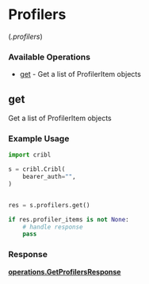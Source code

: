 # Profilers
(*.profilers*)

### Available Operations

* [get](#get) - Get a list of ProfilerItem objects

## get

Get a list of ProfilerItem objects

### Example Usage

```python
import cribl

s = cribl.Cribl(
    bearer_auth="",
)


res = s.profilers.get()

if res.profiler_items is not None:
    # handle response
    pass
```


### Response

**[operations.GetProfilersResponse](../../models/operations/getprofilersresponse.md)**

